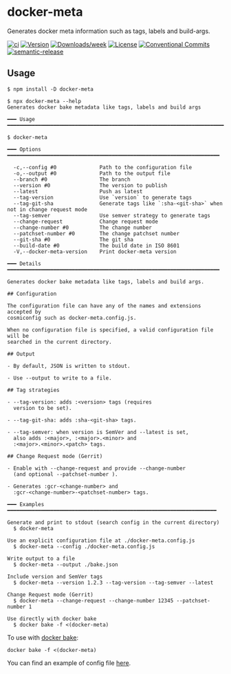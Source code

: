 # docker-meta

Generates docker meta information such as tags, labels and build-args.

[![ci](https://github.com/felipecrs/docker-meta/workflows/ci/badge.svg)](https://github.com/felipecrs/docker-meta/actions?query=workflow%3Aci)
[![Version](https://img.shields.io/npm/v/docker-meta.svg)](https://npmjs.org/package/docker-meta)
[![Downloads/week](https://img.shields.io/npm/dw/docker-meta.svg)](https://npmjs.org/package/docker-meta)
[![License](https://img.shields.io/npm/l/docker-meta.svg)](https://github.com/felipecassiors/docker-meta/blob/master/package.json)
[![Conventional Commits](https://img.shields.io/badge/Conventional%20Commits-1.0.0-yellow.svg)](https://conventionalcommits.org)
[![semantic-release](https://img.shields.io/badge/%20%20%F0%9F%93%A6%F0%9F%9A%80-semantic--release-e10079.svg)](https://github.com/semantic-release/semantic-release)

## Usage

```sh-session
$ npm install -D docker-meta

$ npx docker-meta --help
Generates docker bake metadata like tags, labels and build args

━━━ Usage ━━━━━━━━━━━━━━━━━━━━━━━━━━━━━━━━━━━━━━━━━━━━━━━━━━━━━━━━━━━━━━━━━━━━━━━

$ docker-meta

━━━ Options ━━━━━━━━━━━━━━━━━━━━━━━━━━━━━━━━━━━━━━━━━━━━━━━━━━━━━━━━━━━━━━━━━━━━━

  -c,--config #0              Path to the configuration file
  -o,--output #0              Path to the output file
  --branch #0                 The branch
  --version #0                The version to publish
  --latest                    Push as latest
  --tag-version               Use `version` to generate tags
  --tag-git-sha               Generate tags like `:sha-<git-sha>` when not in change request mode
  --tag-semver                Use semver strategy to generate tags
  --change-request            Change request mode
  --change-number #0          The change number
  --patchset-number #0        The change patchset number
  --git-sha #0                The git sha
  --build-date #0             The build date in ISO 8601
  -V,--docker-meta-version    Print docker-meta version

━━━ Details ━━━━━━━━━━━━━━━━━━━━━━━━━━━━━━━━━━━━━━━━━━━━━━━━━━━━━━━━━━━━━━━━━━━━━

Generates docker bake metadata like tags, labels and build args.

## Configuration

The configuration file can have any of the names and extensions accepted by
cosmiconfig such as docker-meta.config.js.

When no configuration file is specified, a valid configuration file will be
searched in the current directory.

## Output

- By default, JSON is written to stdout.

- Use --output to write to a file.

## Tag strategies

- --tag-version: adds :<version> tags (requires
  version to be set).

- --tag-git-sha: adds :sha-<git-sha> tags.

- --tag-semver: when version is SemVer and --latest is set,
  also adds :<major>, :<major>.<minor> and
  :<major>.<minor>.<patch> tags.

## Change Request mode (Gerrit)

- Enable with --change-request and provide --change-number
  (and optional --patchset-number ).

- Generates :gcr-<change-number> and
  :gcr-<change-number>-<patchset-number> tags.

━━━ Examples ━━━━━━━━━━━━━━━━━━━━━━━━━━━━━━━━━━━━━━━━━━━━━━━━━━━━━━━━━━━━━━━━━━━━

Generate and print to stdout (search config in the current directory)
  $ docker-meta

Use an explicit configuration file at ./docker-meta.config.js
  $ docker-meta --config ./docker-meta.config.js

Write output to a file
  $ docker-meta --output ./bake.json

Include version and SemVer tags
  $ docker-meta --version 1.2.3 --tag-version --tag-semver --latest

Change Request mode (Gerrit)
  $ docker-meta --change-request --change-number 12345 --patchset-number 1

Use directly with docker bake
  $ docker bake -f <(docker-meta)
```

To use with [docker bake](https://docs.docker.com/build/bake/):

```sh-session
docker bake -f <(docker-meta)
```

You can find an example of config file [here](./test/fixtures/main/docker-meta.config.js).
